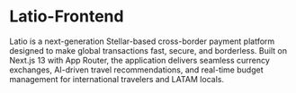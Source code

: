 # Latio-Frontend
Latio is a next-generation Stellar-based cross-border payment platform designed to make global transactions fast, secure, and borderless. Built on Next.js 13 with App Router, the application delivers seamless currency exchanges, AI-driven travel recommendations, and real-time budget management for international travelers and LATAM locals.
